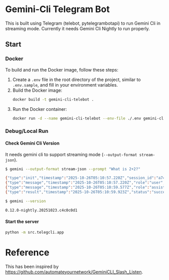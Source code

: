 # Gemini-Cli Telegram Bot

This is built using Telegram (telebot, pytelegrambotapi) to run Gemini Cli in streaming mode. Currently it needs Gemini Cli Nightly to run properly.

## Start

### Docker

To build and run the Docker image, follow these steps:

1.  Create a `.env` file in the root directory of the project, similar to `.env.sample`, and fill in your environment variables.
2.  Build the Docker image:
    ```bash
    docker build -t gemini-cli-telebot .
    ```
3.  Run the Docker container:
    ```bash
    docker run -d --name gemini-cli-telebot --env-file ./.env gemini-cli-telebot
    ```

### Debug/Local Run
#### Check Gemini Cli Version
It needs gemini cli to support streaming mode (`--output-format stream-json`).
```bash
$ gemini --output-format stream-json --prompt "What is 2+2?"

{"type":"init","timestamp":"2025-10-26T05:10:57.220Z","session_id":"a74f95b6-8130-432a-9cba-9702fd26a429","model":"auto"}
{"type":"message","timestamp":"2025-10-26T05:10:57.220Z","role":"user","content":"What is 2+2?"}
{"type":"message","timestamp":"2025-10-26T05:10:59.577Z","role":"assistant","content":"2+2 is 4.","delta":true}
{"type":"result","timestamp":"2025-10-26T05:10:59.923Z","status":"success","stats":{"total_tokens":8108,"input_tokens":7988,"output_tokens":56,"duration_ms":2703,"tool_calls":0}}

$ gemini --version

0.12.0-nightly.20251023.c4c0c0d1
```

#### Start the server
```bash
python -m src.telegcli.app
```

# Reference
This has been inspired by https://github.com/automateyournetwork/GeminiCLI_Slash_Listen. 